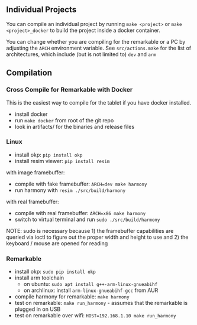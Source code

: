 ## Individual Projects

You can compile an individual project by running `make <project>` or `make
<project>_docker` to build the project inside a docker container.

You can change whether you are compiling for the remarkable or a PC by
adjusting the `ARCH` environment variable. See `src/actions.make` for the list
of architectures, which include (but is not limited to) `dev` and `arm`

## Compilation

### Cross Compile for Remarkable with Docker

This is the easiest way to compile for the tablet if you have docker installed.

* install docker
* run `make docker` from root of the git repo
* look in artifacts/ for the binaries and release files

### Linux

* install okp: `pip install okp`
* install resim viewer: `pip install resim`

with image framebuffer:

* compile with fake framebuffer: `ARCH=dev make harmony`
* run harmony with `resim ./src/build/harmony`

with real framebuffer:

* compile with real framebuffer: `ARCH=x86 make harmony`
* switch to virtual terminal and run `sudo ./src/build/harmony`

NOTE: sudo is necessary because 1) the framebuffer capabilities are queried via
ioctl to figure out the proper width and height to use and 2) the keyboard /
mouse are opened for reading

### Remarkable

* install okp: `sudo pip install okp`
* install arm toolchain
  * on ubuntu: `sudo apt install g++-arm-linux-gnueabihf`
  * on archlinux: install `arm-linux-gnueabihf-gcc` from AUR
* compile harmony for remarkable: `make harmony`
* test on remarkable: `make run_harmony` - assumes that the remarkable is plugged in on USB
* test on remarkable over wifi: `HOST=192.168.1.10 make run_harmony`
